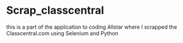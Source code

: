 # Scrap_classcentral
this is a part of the application to coding Allstar where I scrapped the Classcentral.com using Selenium and Python
